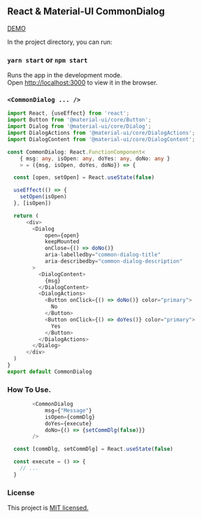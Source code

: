 ## React & Material-UI CommonDialog

<a href="https://csb-w2p13-9urktegry.now.sh/" target="_blank">DEMO</a>

In the project directory, you can run:

### `yarn start` or `npm start`

Runs the app in the development mode.<br />
Open [http://localhost:3000](http://localhost:3000) to view it in the browser.

### `<CommonDialog ... />`
```typescript jsx
import React, {useEffect} from 'react';
import Button from '@material-ui/core/Button';
import Dialog from '@material-ui/core/Dialog';
import DialogActions from '@material-ui/core/DialogActions';
import DialogContent from '@material-ui/core/DialogContent';

const CommonDialog: React.FunctionComponent<
    { msg: any, isOpen: any, doYes: any, doNo: any }
    > = ({msg, isOpen, doYes, doNo}) => {

  const [open, setOpen] = React.useState(false)

  useEffect(() => {
    setOpen(isOpen)
  }, [isOpen])

  return (
      <div>
        <Dialog
            open={open}
            keepMounted
            onClose={() => doNo()}
            aria-labelledby="common-dialog-title"
            aria-describedby="common-dialog-description"
        >
          <DialogContent>
            {msg}
          </DialogContent>
          <DialogActions>
            <Button onClick={() => doNo()} color="primary">
              No
            </Button>
            <Button onClick={() => doYes()} color="primary">
              Yes
            </Button>
          </DialogActions>
        </Dialog>
      </div>
  )
}
export default CommonDialog
```
### How To Use.
```typescript jsx
        <CommonDialog
            msg={"Message"}
            isOpen={commDlg}
            doYes={execute}
            doNo={() => {setCommDlg(false)}}
        />
```

```typescript jsx
  const [commDlg, setCommDlg] = React.useState(false)

  const execute = () => {
    // ...
  }
```

### License
This project is 
<a href="https://github.com/facebook/react/blob/master/LICENSE">MIT licensed.</a>
